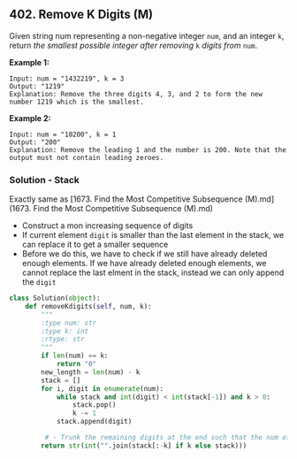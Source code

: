 ## 402. Remove K Digits (M)

Given string num representing a non-negative integer `num`, and an integer `k`, return *the smallest possible integer after removing* `k` *digits from* `num`.

**Example 1:**

```
Input: num = "1432219", k = 3
Output: "1219"
Explanation: Remove the three digits 4, 3, and 2 to form the new number 1219 which is the smallest.
```

**Example 2:**

```
Input: num = "10200", k = 1
Output: "200"
Explanation: Remove the leading 1 and the number is 200. Note that the output must not contain leading zeroes.
```



### Solution - Stack 

Exactly same as [1673. Find the Most Competitive Subsequence (M).md](1673. Find the Most Competitive Subsequence (M).md)

-  Construct a mon increasing sequence of digits
- If current element `digit` is smaller than the last element in the stack, we can replace it to get a smaller sequence
- Before we do this, we have to check if we still have already deleted enough elements. If we have already deleted enough elements, we cannot replace the last elment in the stack, instead we can only append the `digit`

```python
class Solution(object):
    def removeKdigits(self, num, k):
        """
        :type num: str
        :type k: int
        :rtype: str
        """
        if len(num) == k:
            return "0"
        new_length = len(num) - k
        stack = []
        for i, digit in enumerate(num):
            while stack and int(digit) < int(stack[-1]) and k > 0:
                stack.pop()
                k -= 1
            stack.append(digit)

         # - Trunk the remaining digits at the end such that the num of removing digit is k
        return str(int("".join(stack[:-k] if k else stack)))
```

